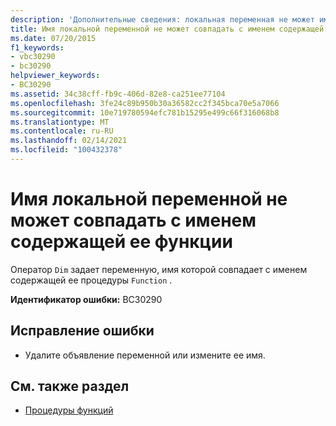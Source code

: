 ```yaml
---
description: 'Дополнительные сведения: локальная переменная не может иметь имя, совпадающее с именем функции, содержащей ее'
title: Имя локальной переменной не может совпадать с именем содержащей ее функции
ms.date: 07/20/2015
f1_keywords:
- vbc30290
- bc30290
helpviewer_keywords:
- BC30290
ms.assetid: 34c38cff-fb9c-406d-82e8-ca251ee77104
ms.openlocfilehash: 3fe24c89b950b30a36582cc2f345bca70e5a7066
ms.sourcegitcommit: 10e719780594efc781b15295e499c66f316068b8
ms.translationtype: MT
ms.contentlocale: ru-RU
ms.lasthandoff: 02/14/2021
ms.locfileid: "100432378"
---
```

# <a name="local-variable-cannot-have-the-same-name-as-the-function-containing-it"></a>Имя локальной переменной не может совпадать с именем содержащей ее функции

Оператор `Dim` задает переменную, имя которой совпадает с именем содержащей ее процедуры `Function` .  
  
 **Идентификатор ошибки:** BC30290  
  
## <a name="to-correct-this-error"></a>Исправление ошибки  
  
- Удалите объявление переменной или измените ее имя.  
  
## <a name="see-also"></a>См. также раздел

- [Процедуры функций](../programming-guide/language-features/procedures/function-procedures.md)
